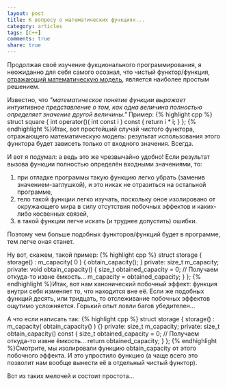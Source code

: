 ```yaml
---
layout: post
title: К вопросу о математических функциях...
category: articles
tags: [C++]
comments: true
share: true
---
```

Продолжая своё изучение фукционального программирования, я неожиданно для себя самого осознал, что чистый функтор/функция, <ins>отражающий математическую модель</ins>, является наиболее простым решением.

Известно, что *"математическое понятие функции выражает интуитивное представление о том, как одна величина полностью определяет значение другой величины."* Пример:
{% highlight cpp %}
struct square {
    int operator()( int const i ) const {
        return i * i;
    }
};
{% endhighlight %}Итак, вот простейший случай чистого функтора, отражающего математическую модель: результат использования этого функтора будет зависеть только от входного значения. Всегда.

И вот я подумал: а ведь это же чрезвычайно удобно! Если результат вызова функции полностью определён входными значениями, то:
<ol>
  <li>при отладке программы такую функцию легко убрать (заменив значением-заглушкой), и это никак не отразиться на остальной программе,</li>
  <li>тело такой функции легко изучать, поскольку оное изолировано от окружающего мира в силу отсутствия побочных эффектов и каких-либо косвенных связей,</li>
  <li>в такой функции легче искать (и труднее допустить) ошибки.</li>
</ol>

Поэтому чем больше подобных функторов/функций будет в программе, тем легче оная станет.

Ну вот, скажем, такой пример:
{% highlight cpp %}
struct storage {
    storage() :
            m_capacity( 0 ) {
        obtain_capacity();
    }
private:
    size_t m_capacity;
private:
    void obtain_capacity() {
        size_t obtained_capacity = 0;
        // Получаем откуда-то извне ёмкость...
        m_capacity = obtained_capacity;
    }
};
{% endhighlight %}Итак, вот нам канонический побочный эффект: функция внутри себя изменяет то, что находится вне её. Если же подобных функций десять, или тридцать, то отслеживание побочных эффектов ощутимо усложняется. Горький опыт ловли багов убедителен...

А что если написать так:
{% highlight cpp %}
struct storage {
    storage() :
            m_capacity( obtain_capacity() ) {}
private:
    size_t m_capacity;
private:
    size_t obtain_capacity() const {
        size_t obtained_capacity = 0;
        // Получаем откуда-то извне ёмкость...
        return obtained_capacity;
    }
};
{% endhighlight %}Смотрите, мы изолировали функцию obtain_capacity от этого побочного эффекта. И это упростило функцию (а чаще всего это позволит нам вообще вынести её в отдельный чистый функтор).

Вот из таких мелочей и состоит простота...
